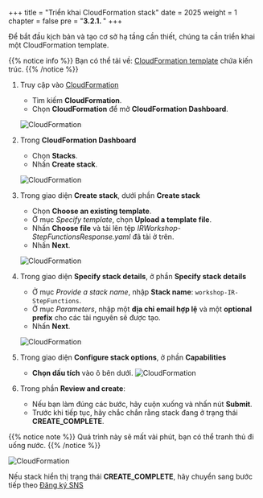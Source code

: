 +++
title = "Triển khai CloudFormation stack"
date = 2025
weight = 1
chapter = false
pre = "<b>3.2.1. </b>"
+++

<!-- #### Tạo IAM Policies & Roles: -->
Để bắt đầu kịch bản và tạo cơ sở hạ tầng cần thiết, chúng ta cần triển khai một CloudFormation template.

{{% notice info %}}
Bạn có thể tải về: [CloudFormation template](/files/IRWorkshop-StepFunctionsResponse.yaml) chứa kiến trúc.
{{% /notice %}}

1. Truy cập vào [CloudFormation](https://us-east-1.console.aws.amazon.com/cloudformation/home?region=us-east-1#/stacks/create)

   - Tìm kiếm **CloudFormation**.
   - Chọn **CloudFormation** để mở **CloudFormation Dashboard**.

   ![CloudFormation](/images/2/2.1/CloudFormation.png)

2. Trong **CloudFormation Dashboard**

   - Chọn **Stacks**.
   - Nhấn **Create stack**.

   ![CloudFormation](/images/2/2.1/Stack.png?width=90pc)

3. Trong giao diện **Create stack**, dưới phần **Create stack**

   - Chọn **Choose an existing template**.
   - Ở mục _Specify template_, chọn **Upload a template file**.
   - Nhấn **Choose file** và tải lên tệp _IRWorkshop-StepFunctionsResponse.yaml_ đã tải ở trên.
   - Nhấn **Next**.

   ![CloudFormation](/images/3/3.2/3.2.1/Create_stack.png?width=90pc)

4. Trong giao diện **Specify stack details**, ở phần **Specify stack details**

   - Ở mục _Provide a stack name_, nhập **Stack name**: `workshop-IR-StepFunctions`.
   - Ở mục _Parameters_, nhập một **địa chỉ email hợp lệ** và một **optional prefix** cho các tài nguyên sẽ được tạo.
   - Nhấn **Next**.

   ![CloudFormation](/images/3/3.2/3.2.1/Specify_stack_details.png?width=90pc)

5. Trong giao diện **Configure stack options**, ở phần **Capabilities**

   - **Chọn dấu tích** vào ô bên dưới.
     ![CloudFormation](/images/3/3.2/3.2.1/Capabilities.png?width=90pc)

6. Trong phần **Review and create**:
   - Nếu bạn làm đúng các bước, hãy cuộn xuống và nhấn nút **Submit**.
   - Trước khi tiếp tục, hãy chắc chắn rằng stack đang ở trạng thái **CREATE_COMPLETE**.

{{% notice note %}}
Quá trình này sẽ mất vài phút, bạn có thể tranh thủ đi uống nước.
{{% /notice %}}

   ![CloudFormation](/images/3/3.2/3.2.1/Stack_create_complete.png?width=90pc)

Nếu stack hiển thị trạng thái **CREATE_COMPLETE**, hãy chuyển sang bước tiếp theo [Đăng ký SNS](../3.2.2-SNS-subscription)
